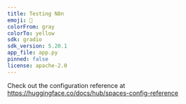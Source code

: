 ```yaml
---
title: Testing N8n
emoji: 🦀
colorFrom: gray
colorTo: yellow
sdk: gradio
sdk_version: 5.20.1
app_file: app.py
pinned: false
license: apache-2.0
---
```


Check out the configuration reference at https://huggingface.co/docs/hub/spaces-config-reference
